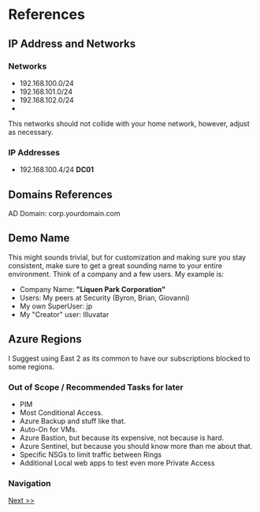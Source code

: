 # References

## IP Address and Networks

### Networks
* 192.168.100.0/24
* 192.168.101.0/24
* 192.168.102.0/24
* 
This networks should not collide with your home network, however, adjust as necessary. 

### IP Addresses
* 192.168.100.4/24 **DC01**

## Domains References
AD Domain: corp.yourdomain.com

## Demo Name
This might sounds trivial, but for customization and making sure you stay consistent, make sure to get a great sounding name to your entire environment. Think of a company and a few users. My example is:
* Company Name: **"Liquen Park Corporation"**
* Users: My peers at Security (Byron, Brian, Giovanni)
* My own SuperUser: jp
* My "Creator" user: Illuvatar

## Azure Regions
I Suggest using East 2 as its common to have our subscriptions blocked to some regions. 

### Out of Scope / Recommended Tasks for later 
* PIM
* Most Conditional Access.
* Azure Backup and stuff like that.
* Auto-On for VMs.
* Azure Bastion, but because its expensive, not because is hard.
* Azure Sentinel, but because you should know more than me about that. 
* Specific NSGs to limit traffic between Rings
* Additional Local web apps to test even more Private Access



### Navigation
[Next >>](1%20-%20InitialStepsandReqs.md)
